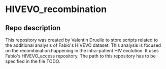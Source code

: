 # HIVEVO_recombination

## Repo description

This repository was created by Valentin Druelle to store scripts related to the additional analysis of Fabio's HIVEVO dataset. This analysis is focused on the recombination happening in the intra-patient HIV evolution.
It uses Fabio's HIVEVO_access repository. The path to this repository has to be specified in the file TODO.
